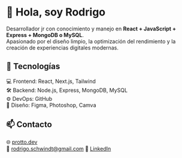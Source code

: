# 👋 Hola, soy Rodrigo
Desarrollador jr con conocimiento y manejo en **React + JavaScript + Express + MongoDB o MySQL**.  
Apasionado por el diseño limpio, la optimización del rendimiento y la creación de experiencias digitales modernas.

## 🚀 Tecnologías
💻 Frontend: React, Next.js, Tailwind  
🛠 Backend: Node.js, Express, MongoDB, MySQL  
⚙️ DevOps: GitHub  
🎨 Diseño: Figma, Photoshop, Camva

## 📫 Contacto
🌐 [protto.dev](https://protto.dev)  
📧 rodrigo.schwindt@gmail.com
💼 [LinkedIn](linkedin.com/in/rodrigo-garcia-schwindt-233b8a350)

